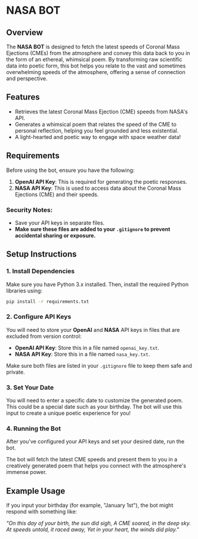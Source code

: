 # NASA BOT

## Overview

The **NASA BOT** is designed to fetch the latest speeds of Coronal Mass Ejections (CMEs) from the atmosphere and convey this data back to you in the form of an ethereal, whimsical poem. By transforming raw scientific data into poetic form, this bot helps you relate to the vast and sometimes overwhelming speeds of the atmosphere, offering a sense of connection and perspective.

## Features

- Retrieves the latest Coronal Mass Ejection (CME) speeds from NASA's API.
- Generates a whimsical poem that relates the speed of the CME to personal reflection, helping you feel grounded and less existential.
- A light-hearted and poetic way to engage with space weather data!

## Requirements

Before using the bot, ensure you have the following:

1. **OpenAI API Key**: This is required for generating the poetic responses.
2. **NASA API Key**: This is used to access data about the Coronal Mass Ejections (CME) and their speeds.

### Security Notes:

- Save your API keys in separate files.
- **Make sure these files are added to your `.gitignore` to prevent accidental sharing or exposure.**

## Setup Instructions

### 1. Install Dependencies

Make sure you have Python 3.x installed. Then, install the required Python libraries using:

```bash
pip install -r requirements.txt
```

### 2. Configure API Keys

You will need to store your **OpenAI** and **NASA** API keys in files that are excluded from version control:

- **OpenAI API Key**: Store this in a file named `openai_key.txt`.
- **NASA API Key**: Store this in a file named `nasa_key.txt`.

Make sure both files are listed in your `.gitignore` file to keep them safe and private.

### 3. Set Your Date

You will need to enter a specific date to customize the generated poem. This could be a special date such as your birthday. The bot will use this input to create a unique poetic experience for you!

### 4. Running the Bot

After you've configured your API keys and set your desired date, run the bot.

The bot will fetch the latest CME speeds and present them to you in a creatively generated poem that helps you connect with the atmosphere's immense power.

## Example Usage

If you input your birthday (for example, "January 1st"), the bot might respond with something like:

*"On this day of your birth, the sun did sigh,
 A CME soared, in the deep sky.
 At speeds untold, it raced away,
 Yet in your heart, the winds did play."*

